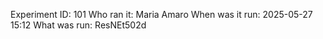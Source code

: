 Experiment ID: 101
Who ran it: Maria Amaro
When was it run: 2025-05-27 15:12
What was run: ResNEt502d
